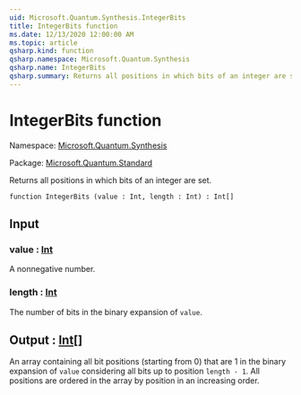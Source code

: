 ```yaml
---
uid: Microsoft.Quantum.Synthesis.IntegerBits
title: IntegerBits function
ms.date: 12/13/2020 12:00:00 AM
ms.topic: article
qsharp.kind: function
qsharp.namespace: Microsoft.Quantum.Synthesis
qsharp.name: IntegerBits
qsharp.summary: Returns all positions in which bits of an integer are set.
---
```


# IntegerBits function

Namespace: [Microsoft.Quantum.Synthesis](xref:Microsoft.Quantum.Synthesis)

Package: [Microsoft.Quantum.Standard](https://nuget.org/packages/Microsoft.Quantum.Standard)


Returns all positions in which bits of an integer are set.

```qsharp
function IntegerBits (value : Int, length : Int) : Int[]
```


## Input

### value : [Int](xref:microsoft.quantum.lang-ref.int)

A nonnegative number.


### length : [Int](xref:microsoft.quantum.lang-ref.int)

The number of bits in the binary expansion of `value`.



## Output : [Int](xref:microsoft.quantum.lang-ref.int)[]

An array containing all bit positions (starting from 0) that are 1 inthe binary expansion of `value` considering all bits up to position`length - 1`.  All positions are ordered in the array by position in anincreasing order.